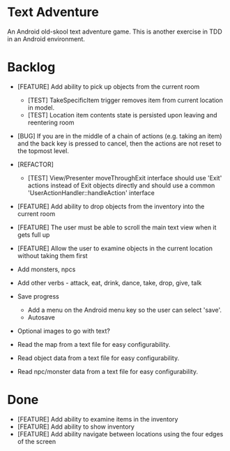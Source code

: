 Text Adventure
==============

An Android old-skool text adventure game. This is another exercise in TDD in an Android environment.

Backlog
=======

- [FEATURE] Add ability to pick up objects from the current room
  - [TEST] TakeSpecificItem trigger removes item from current location in model.
  - [TEST] Location item contents state is persisted upon leaving and reentering room
- [BUG] If you are in the middle of a chain of actions (e.g. taking an item) and the back key is pressed to cancel, then the actions are not reset to the topmost level.
- [REFACTOR]
  - [TEST] View/Presenter moveThroughExit interface should use 'Exit' actions instead of Exit objects directly and should use a common 'UserActionHandler::handleAction' interface
- [FEATURE] Add ability to drop objects from the inventory into the current room
- [FEATURE] The user must be able to scroll the main text view when it gets full up
- [FEATURE] Allow the user to examine objects in the current location without taking them first


- Add monsters, npcs

- Add other verbs - attack, eat, drink, dance, take, drop, give, talk

- Save progress
  - Add a menu on the Android menu key so the user can select 'save'.
  - Autosave

- Optional images to go with text?

- Read the map from a text file for easy configurability.
- Read object data from a text file for easy configurability.
- Read npc/monster data from a text file for easy configurability.

Done
====

- [FEATURE] Add ability to examine items in the inventory
- [FEATURE] Add ability to show inventory
- [FEATURE] Add ability navigate between locations using the four edges of the screen


